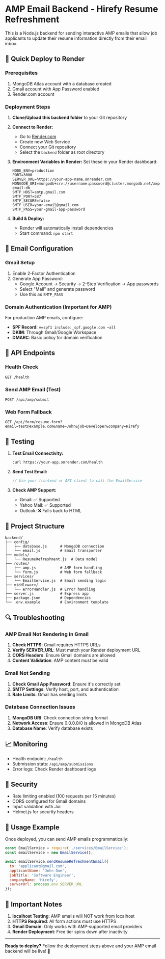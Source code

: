 # AMP Email Backend - Hirefy Resume Refreshment

This is a Node.js backend for sending interactive AMP emails that allow job applicants to update their resume information directly from their email inbox.

## 🚀 Quick Deploy to Render

### Prerequisites
1. MongoDB Atlas account with a database created
2. Gmail account with App Password enabled
3. Render.com account

### Deployment Steps

1. **Clone/Upload this backend folder** to your Git repository

2. **Connect to Render:**
   - Go to [Render.com](https://render.com)
   - Create new Web Service
   - Connect your Git repository
   - Select the `backend` folder as root directory

3. **Environment Variables in Render:**
   Set these in your Render dashboard:
   ```
   NODE_ENV=production
   PORT=3000
   SERVER_URL=https://your-app-name.onrender.com
   MONGODB_URI=mongodb+srv://username:password@cluster.mongodb.net/amp-email-db
   SMTP_HOST=smtp.gmail.com
   SMTP_PORT=587
   SMTP_SECURE=false
   SMTP_USER=your-email@gmail.com
   SMTP_PASS=your-gmail-app-password
   ```

4. **Build & Deploy:**
   - Render will automatically install dependencies
   - Start command: `npm start`

## 📧 Email Configuration

### Gmail Setup
1. Enable 2-Factor Authentication
2. Generate App Password:
   - Google Account → Security → 2-Step Verification → App passwords
   - Select "Mail" and generate password
   - Use this as `SMTP_PASS`

### Domain Authentication (Important for AMP)
For production AMP emails, configure:
- **SPF Record**: `v=spf1 include:_spf.google.com ~all`
- **DKIM**: Through Gmail/Google Workspace
- **DMARC**: Basic policy for domain verification

## 🔧 API Endpoints

### Health Check
```
GET /health
```

### Send AMP Email (Test)
```
POST /api/amp/submit
```

### Web Form Fallback
```
GET /api/form/resume-form?email=test@example.com&name=John&job=Developer&company=Hirefy
```

## 🧪 Testing

1. **Test Email Connectivity:**
   ```bash
   curl https://your-app.onrender.com/health
   ```

2. **Send Test Email:**
   ```javascript
   // Use your frontend or API client to call the EmailService
   ```

3. **Check AMP Support:**
   - Gmail: ✅ Supported
   - Yahoo Mail: ✅ Supported
   - Outlook: ❌ Falls back to HTML

## 📁 Project Structure

```
backend/
├── config/
│   ├── database.js      # MongoDB connection
│   └── email.js         # Email transporter
├── models/
│   └── ResumeRefreshment.js  # Data model
├── routes/
│   ├── amp.js           # AMP form handling
│   └── form.js          # Web form fallback
├── services/
│   └── EmailService.js  # Email sending logic
├── middleware/
│   └── errorHandler.js  # Error handling
├── server.js            # Express app
├── package.json         # Dependencies
└── .env.example         # Environment template
```

## 🔍 Troubleshooting

### AMP Email Not Rendering in Gmail
1. **Check HTTPS**: Gmail requires HTTPS URLs
2. **Verify SERVER_URL**: Must match your Render deployment URL
3. **CORS Headers**: Ensure Gmail domains are allowed
4. **Content Validation**: AMP content must be valid

### Email Not Sending
1. **Check Gmail App Password**: Ensure it's correctly set
2. **SMTP Settings**: Verify host, port, and authentication
3. **Rate Limits**: Gmail has sending limits

### Database Connection Issues
1. **MongoDB URI**: Check connection string format
2. **Network Access**: Ensure 0.0.0.0/0 is allowed in MongoDB Atlas
3. **Database Name**: Verify database exists

## 📈 Monitoring

- Health endpoint: `/health`
- Submission stats: `/api/amp/submissions`
- Error logs: Check Render dashboard logs

## 🔐 Security

- Rate limiting enabled (100 requests per 15 minutes)
- CORS configured for Gmail domains
- Input validation with Joi
- Helmet.js for security headers

## 📝 Usage Example

Once deployed, you can send AMP emails programmatically:

```javascript
const EmailService = require('./services/EmailService');
const emailService = new EmailService();

await emailService.sendResumeRefreshmentEmail({
  to: 'applicant@gmail.com',
  applicantName: 'John Doe',
  jobTitle: 'Software Engineer',
  companyName: 'Hirefy',
  serverUrl: process.env.SERVER_URL
});
```

## 🚨 Important Notes

1. **localhost Testing**: AMP emails will NOT work from localhost
2. **HTTPS Required**: All form actions must use HTTPS
3. **Gmail Domain**: Only works with AMP-supported email providers
4. **Render Deployment**: Free tier spins down after inactivity

---

**Ready to deploy?** Follow the deployment steps above and your AMP email backend will be live! 🎉

